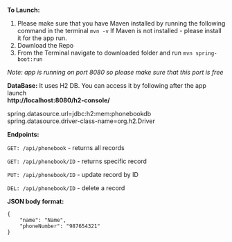 **To Launch:**
1. Please make sure that you have Maven installed by running the following command in the terminal
   `mvn -v`
   If Maven is not installed - please install it for the app run.
2. Download the Repo
3. From the Terminal navigate to downloaded folder and run
   `mvn spring-boot:run`

_Note: app is running on port 8080 so please make sure that this port is free_

**DataBase:**
It uses H2 DB. You can access it by following after the app launch  
**http://localhost:8080/h2-console/**

spring.datasource.url=jdbc:h2:mem:phonebookdb
spring.datasource.driver-class-name=org.h2.Driver


**Endpoints:**

`GET: /api/phonebook` - returns all records

`GET: /api/phonebook/ID` - returns specific record

`PUT: /api/phonebook/ID` - update record by ID

`DEL: /api/phonebook/ID` - delete a record

**JSON body format:**

```
{
    "name": "Name",
    "phoneNumber": "987654321"
}
```
